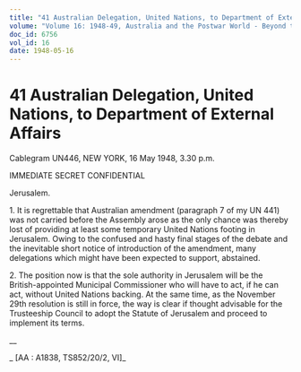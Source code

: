 ```yaml
---
title: "41 Australian Delegation, United Nations, to Department of External Affairs"
volume: "Volume 16: 1948-49, Australia and the Postwar World - Beyond the Region"
doc_id: 6756
vol_id: 16
date: 1948-05-16
---
```


# 41 Australian Delegation, United Nations, to Department of External Affairs

Cablegram UN446, NEW YORK, 16 May 1948, 3.30 p.m.

IMMEDIATE SECRET CONFIDENTIAL

Jerusalem.

1\. It is regrettable that Australian amendment (paragraph 7 of my UN 441) was not carried before the Assembly arose as the only chance was thereby lost of providing at least some temporary United Nations footing in Jerusalem. Owing to the confused and hasty final stages of the debate and the inevitable short notice of introduction of the amendment, many delegations which might have been expected to support, abstained.

2\. The position now is that the sole authority in Jerusalem will be the British-appointed Municipal Commissioner who will have to act, if he can act, without United Nations backing. At the same time, as the November 29th resolution is still in force, the way is clear if thought advisable for the Trusteeship Council to adopt the Statute of Jerusalem and proceed to implement its terms.

__

_ [AA : A1838, TS852/20/2, VI]_
